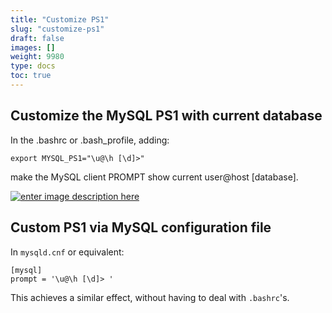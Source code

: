 ```yaml
---
title: "Customize PS1"
slug: "customize-ps1"
draft: false
images: []
weight: 9980
type: docs
toc: true
---
```


## Customize the MySQL PS1 with current database
In the .bashrc or .bash_profile, adding:

    export MYSQL_PS1="\u@\h [\d]>"

make the MySQL client PROMPT show current user@host [database].

[![enter image description here][1]][1] 


  [1]: http://i.stack.imgur.com/lHXU6.png

## Custom PS1 via MySQL configuration file
In `mysqld.cnf` or equivalent:

    [mysql]
    prompt = '\u@\h [\d]> '

This achieves a similar effect, without having to deal with `.bashrc`'s.

